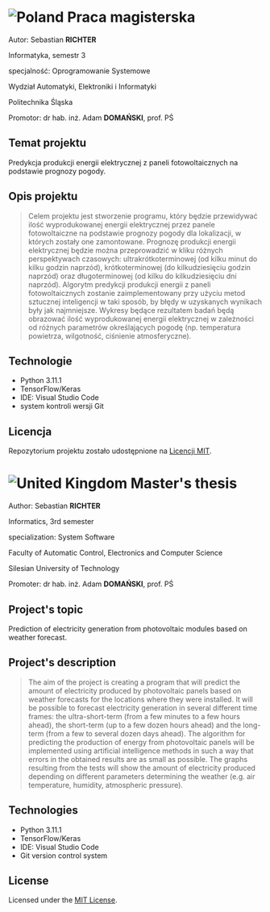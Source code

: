 # ![Poland](https://raw.githubusercontent.com/stevenrskelton/flag-icon/master/png/16/country-4x3/pl.png "Poland") Praca magisterska

Autor: Sebastian **RICHTER**

Informatyka, semestr 3

specjalność: Oprogramowanie Systemowe

Wydział Automatyki, Elektroniki i Informatyki

Politechnika Śląska

Promotor: dr hab. inż. Adam **DOMAŃSKI**, prof. PŚ

## Temat projektu

Predykcja produkcji energii elektrycznej z paneli fotowoltaicznych na podstawie prognozy pogody.

## Opis projektu

> Celem projektu jest stworzenie programu, który będzie przewidywać ilość wyprodukowanej energii elektrycznej przez panele fotowoltaiczne na podstawie prognozy pogody dla lokalizacji, w których zostały one zamontowane. Prognozę produkcji energii elektrycznej będzie można przeprowadzić w kliku różnych perspektywach czasowych: ultrakrótkoterminowej (od kilku minut do kilku godzin naprzód), krótkoterminowej (do kilkudziesięciu godzin naprzód) oraz długoterminowej (od kilku do kilkudziesięciu dni naprzód). Algorytm predykcji produkcji energii z paneli fotowoltaicznych zostanie zaimplementowany przy użyciu metod sztucznej inteligencji w taki sposób, by błędy w uzyskanych wynikach były jak najmniejsze. Wykresy będące rezultatem badań będą obrazować ilość wyprodukowanej energii elektrycznej w zależności od różnych parametrów określających pogodę (np. temperatura powietrza, wilgotność, ciśnienie atmosferyczne).

## Technologie

- Python 3.11.1
- TensorFlow/Keras
- IDE: Visual Studio Code
- system kontroli wersji Git

## Licencja

Repozytorium projektu zostało udostępnione na [Licencji MIT](LICENSE).

# ![United Kingdom](https://raw.githubusercontent.com/stevenrskelton/flag-icon/master/png/16/country-4x3/gb.png "United Kingdom") Master's thesis

Author: Sebastian **RICHTER**

Informatics, 3rd semester

specialization: System Software

Faculty of Automatic Control, Electronics and Computer Science

Silesian University of Technology

Promoter: dr hab. inż. Adam **DOMAŃSKI**, prof. PŚ

## Project's topic

Prediction of electricity generation from photovoltaic modules based on weather forecast.

## Project's description

> The aim of the project is creating a program that will predict the amount of electricity produced by photovoltaic panels based on weather forecasts for the locations where they were installed. It will be possible to forecast electricity generation in several different time frames: the ultra-short-term (from a few minutes to a few hours ahead), the short-term (up to a few dozen hours ahead) and the long-term (from a few to several dozen days ahead). The algorithm for predicting the production of energy from photovoltaic panels will be implemented using artificial intelligence methods in such a way that errors in the obtained results are as small as possible. The graphs resulting from the tests will show the amount of electricity produced depending on different parameters determining the weather (e.g. air temperature, humidity, atmospheric pressure).

## Technologies

- Python 3.11.1
- TensorFlow/Keras
- IDE: Visual Studio Code
- Git version control system

## License

Licensed under the [MIT License](LICENSE).
